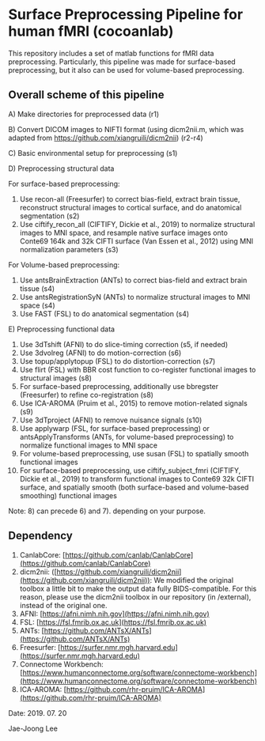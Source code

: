 # Surface Preprocessing Pipeline for human fMRI (cocoanlab)

This repository includes a set of matlab functions for fMRI data preprocessing. Particularly, this pipeline was made for surface-based preprocessing, but it also can be used for volume-based preprocessing.

## Overall scheme of this pipeline

A) Make directories for preprocessed data (r1)

B) Convert DICOM images to NIFTI format (using dicm2nii.m, which was adapted from https://github.com/xiangruili/dicm2nii) (r2-r4)

C) Basic environmental setup for preprocessing (s1)

D) Preprocessing structural data

  For surface-based preprocessing:
  
  1) Use recon-all (Freesurfer) to correct bias-field, extract brain tissue, reconstruct structural images to cortical surface, and do anatomical segmentation (s2)
  2) Use ciftify_recon_all (CIFTIFY, Dickie et al., 2019) to normalize structural images to MNI space, and resample native surface images onto Conte69 164k and 32k CIFTI surface (Van Essen et al., 2012) using MNI normalization parameters (s3)
    
  For Volume-based preprocessing:
    
  1) Use antsBrainExtraction (ANTs) to correct bias-field and extract brain tissue (s4)
  2) Use antsRegistrationSyN (ANTs) to normalize structural images to MNI space (s4)
  3) Use FAST (FSL) to do anatomical segmentation (s4)
  
E) Preprocessing functional data

  1) Use 3dTshift (AFNI) to do slice-timing correction (s5, if needed)
  2) Use 3dvolreg (AFNI) to do motion-correction (s6)
  3) Use topup/applytopup (FSL) to do distortion-correction (s7)
  4) Use flirt (FSL) with BBR cost function to co-register functional images to structural images (s8)
  5) For surface-based preprocessing, additionally use bbregster (Freesurfer) to refine co-registration (s8)
  6) Use ICA-AROMA (Pruim et al., 2015) to remove motion-related signals (s9)
  7) Use 3dTproject (AFNI) to remove nuisance signals (s10)
  8) Use applywarp (FSL, for surface-based preprocessing) or antsApplyTransforms (ANTs, for volume-based preprocessing) to normalize functional images to MNI space
  9) For volume-based preprocessing, use susan (FSL) to spatially smooth functional images
  10) For surface-based preprocessing, use ciftify_subject_fmri (CIFTIFY, Dickie et al., 2019) to transform functional images to Conte69 32k CIFTI surface, and spatially smooth (both surface-based and volume-based smoothing) functional images
  
  Note: 8) can precede 6) and 7). depending on your purpose.


## Dependency

1. CanlabCore: [https://github.com/canlab/CanlabCore](https://github.com/canlab/CanlabCore)
2. dicm2nii: ([https://github.com/xiangruili/dicm2nii](https://github.com/xiangruili/dicm2nii)): We modified the original toolbox a little bit to make the output data fully BIDS-compatible. For this reason, please use the dicm2nii toolbox in our repository (in /external), instead of the original one. 
3. AFNI: [https://afni.nimh.nih.gov](https://afni.nimh.nih.gov)
4. FSL: [https://fsl.fmrib.ox.ac.uk](https://fsl.fmrib.ox.ac.uk)
5. ANTs: [https://github.com/ANTsX/ANTs](https://github.com/ANTsX/ANTs)
6. Freesurfer: [https://surfer.nmr.mgh.harvard.edu](https://surfer.nmr.mgh.harvard.edu)
7. Connectome Workbench: [https://www.humanconnectome.org/software/connectome-workbench](https://www.humanconnectome.org/software/connectome-workbench)
8. ICA-AROMA: [https://github.com/rhr-pruim/ICA-AROMA](https://github.com/rhr-pruim/ICA-AROMA)
  
  
  
  
  
Date: 2019. 07. 20

Jae-Joong Lee
